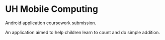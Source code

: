 # UH Mobile Computing 
Android application coursework submission.

An application aimed to help children learn to count and do simple addition.
